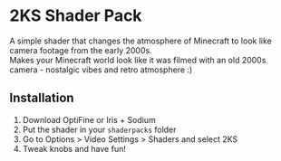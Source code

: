 # 2KS Shader Pack

A simple shader that changes the atmosphere of Minecraft to look like camera footage from the early 2000s.  
Makes your Minecraft world look like it was filmed with an old 2000s camera - nostalgic vibes and retro atmosphere :)

## Installation

1. Download OptiFine or Iris + Sodium
2. Put the shader in your `shaderpacks` folder
3. Go to Options > Video Settings > Shaders and select 2KS
4. Tweak knobs and have fun!